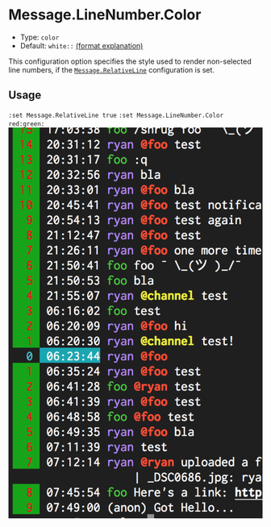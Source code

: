 # Message.LineNumber.Color

- Type: `color`
- Default: `white::` [(format explanation)](../colors.md)

This configuration option specifies the style used to render non-selected line numbers, if the
[`Message.RelativeLine`](Message.RelativeLine.md) configuration is set.

## Usage
`:set Message.RelativeLine true`
`:set Message.LineNumber.Color red:green:`
![gifs/Message.LineNumber.Color.png](gifs/Message.LineNumber.Color.png)
